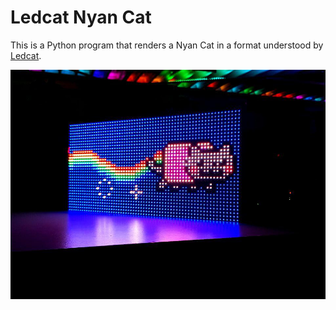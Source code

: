 Ledcat Nyan Cat
===============

This is a Python program that renders a Nyan Cat in a format understood by
[Ledcat](https://github.com/polyfloyd/ledcat).

![Demo on a LED-panel](demo.jpg)
